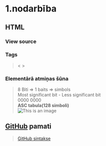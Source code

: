 # 1.nodarbība
## HTML
### View source
### Tags  
>< >
### Elementārā atmiņas šūna
>8 Biti  => 1 baits => simbols  
Most significant bit - Less significant bit  
0000 0000  
**ASC tabula(128 simboli)**  
![This is an image](https://www.ecowin.org/aulas/resources/tables/asciitable.jpg)
## [GitHub](https://github.com/) pamati ###  
>[GitHub sintakse](https://docs.github.com/en/get-started/writing-on-github/getting-started-with-writing-and-formatting-on-github/basic-writing-and-formatting-syntax)
